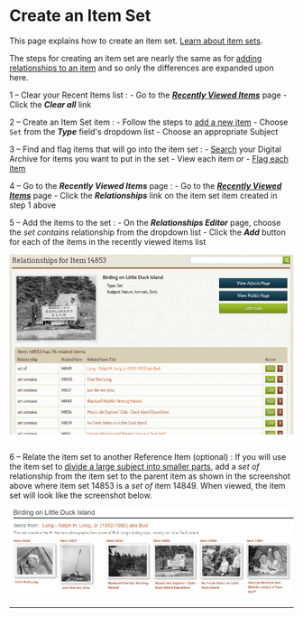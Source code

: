 # Create an Item Set

This page explains how to create an item set. [Learn about item sets](/relationships/kinds-of-relationships/#item-sets).

The steps for creating an item set are nearly the same as for
[adding relationships to an item](/archivist/add-relationship/) and so only the differences
are expanded upon here.

1 &ndash; Clear your Recent Items list
:   -   Go to the [**_Recently Viewed Items_**](/user/recently-viewed/#recently-viewed-items-page) page
    -   Click the **_Clear all_** link

2 &ndash; Create an Item Set item 
:   -   Follow the steps to [add a new item](/archivist/items/#add-a-new-item)
    -   Choose `Set` from the **_Type_** field's dropdown list
    -   Choose an appropriate Subject

3 &ndash; Find and flag items that will go into the item set
:   -   [Search](/user/how-to-search/) your Digital Archive for items you want to put in the set
    -   View each item *or*
    -   [Flag each item](/user/recently-viewed/#flagging-items-to-view-later)

4 &ndash; Go to the **_Recently Viewed Items_** page
:   -   Go to the [**_Recently Viewed Items_**](/user/recently-viewed/#recently-viewed-items-page) page
    -   Click the **_Relationships_** link on the item set item created in step 1 above

5 &ndash; Add the items to the set
:   -   On the **_Relationships Editor_** page, choose the *set contains* relationship from the dropdown list
    -   Click the **_Add_** button for each of the items in the recently viewed items list

![Item set relationships](item-set-1.jpg)

6 &ndash; Relate the item set to another Reference Item (optional)
:   If you will use the item set to
    [divide a large subject into smaller parts](/relationships/kinds-of-relationships/#dividing-a-large-subject-into-smaller-parts),
    add a *set of* relationship from the item set to the parent item as shown in the screenshot above where item set 14853
    is a *set of* item 14849. When viewed, the item set will look like the screenshot below.

![Item set relationships](item-set-2.jpg)

---

